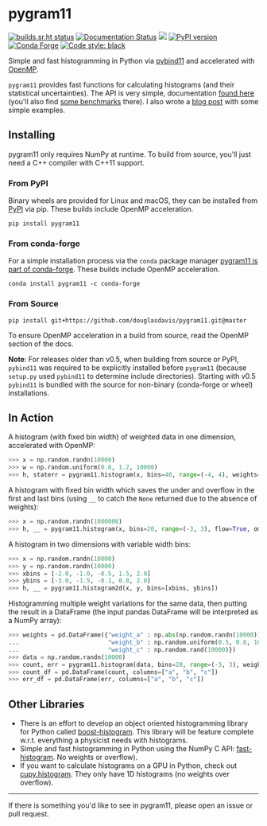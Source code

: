 # pygram11

[![builds.sr.ht status](https://builds.sr.ht/~ddavis/pygram11.svg)](https://builds.sr.ht/~ddavis/pygram11?)
[![Documentation Status](https://readthedocs.org/projects/pygram11/badge/?version=stable)](https://pygram11.readthedocs.io/en/stable/?badge=stable)
![](https://img.shields.io/pypi/pyversions/pygram11.svg?colorB=blue&style=flat)
[![PyPI version](https://img.shields.io/pypi/v/pygram11.svg?colorB=486b87&style=flat)](https://pypi.org/project/pygram11/)
[![Conda Forge](https://img.shields.io/conda/vn/conda-forge/pygram11.svg?colorB=486b87&style=flat)](https://anaconda.org/conda-forge/pygram11)
[![Code style: black](https://img.shields.io/badge/code%20style-black-000000.svg)](https://github.com/ambv/black)

Simple and fast histogramming in Python via
[pybind11](https://github.com/pybind/pybind11) and accelerated with
[OpenMP](https://www.openmp.org/).

`pygram11` provides fast functions for calculating histograms (and
their statistical uncertainties). The API is very simple,
documentation [found here](https://pygram11.readthedocs.io/) (you'll
also find [some
benchmarks](https://pygram11.readthedocs.io/en/stable/purpose.html#some-benchmarks)
there). I also wrote a [blog
post](https://ddavis.io/posts/introducing-pygram11/) with some simple
examples.

## Installing

pygram11 only requires NumPy at runtime. To build from source, you'll
just need a C++ compiler with C++11 support.

### From PyPI

Binary wheels are provided for Linux and macOS, they can be installed
from [PyPI](https://pypi.org/project/pygram11/) via pip. These builds
include OpenMP acceleration.

```
pip install pygram11
```

### From conda-forge

For a simple installation process via the `conda` package manager
[pygram11 is part of
conda-forge](https://anaconda.org/conda-forge/pygram11). These builds
include OpenMP acceleration.

```none
conda install pygram11 -c conda-forge
```

### From Source

```none
pip install git+https://github.com/douglasdavis/pygram11.git@master
```

To ensure OpenMP acceleration in a build from source, read the OpenMP
section of the docs.

**Note**: For releases older than v0.5, when building from source or
PyPI, `pybind11` was required to be explicitly installed before
`pygram11` (because `setup.py` used `pybind11` to determine include
directories). Starting with v0.5 `pybind11` is bundled with the source
for non-binary (conda-forge or wheel) installations.

## In Action

A histogram (with fixed bin width) of weighted data in one dimension,
accelerated with OpenMP:

```python
>>> x = np.random.randn(10000)
>>> w = np.random.uniform(0.8, 1.2, 10000)
>>> h, staterr = pygram11.histogram(x, bins=40, range=(-4, 4), weights=w, omp=True)
```

A histogram with fixed bin width which saves the under and overflow in
the first and last bins (using `__` to catch the `None` returned due
to the absence of weights):

```python
>>> x = np.random.randn(1000000)
>>> h, __ = pygram11.histogram(x, bins=20, range=(-3, 3), flow=True, omp=True)
```

A histogram in two dimensions with variable width bins:

```python
>>> x = np.random.randn(10000)
>>> y = np.random.randn(10000)
>>> xbins = [-2.0, -1.0, -0.5, 1.5, 2.0]
>>> ybins = [-3.0, -1.5, -0.1, 0.8, 2.0]
>>> h, __ = pygram11.histogram2d(x, y, bins=[xbins, ybins])
```

Histogramming multiple weight variations for the same data, then
putting the result in a DataFrame (the input pandas DataFrame will be
interpreted as a NumPy array):

```python
>>> weights = pd.DataFrame({"weight_a" : np.abs(np.random.randn(10000)),
...                         "weight_b" : np.random.uniform(0.5, 0.8, 10000),
...                         "weight_c" : np.random.rand(10000)})
>>> data = np.random.randn(10000)
>>> count, err = pygram11.histogram(data, bins=20, range=(-3, 3), weights=weights, flow=True, omp=True)
>>> count_df = pd.DataFrame(count, columns=["a", "b", "c"])
>>> err_df = pd.DataFrame(err, columns=["a", "b", "c"])
```

## Other Libraries

- There is an effort to develop an object oriented histogramming
  library for Python called
  [boost-histogram](https://indico.cern.ch/event/803122/contributions/3339214/attachments/1830213/2997039/bhandhist.pdf). This
  library will be feature complete w.r.t. everything a physicist needs
  with histograms.
- Simple and fast histogramming in Python using the NumPy C API:
  [fast-histogram](https://github.com/astrofrog/fast-histogram). No
  weights or overflow).
- If you want to calculate histograms on a GPU in Python, check out
  [cupy.histogram](https://docs-cupy.chainer.org/en/stable/reference/generated/cupy.histogram.html#cupy.histogram). They
  only have 1D histograms (no weights over overflow).

---

If there is something you'd like to see in pygram11, please open an
issue or pull request.
